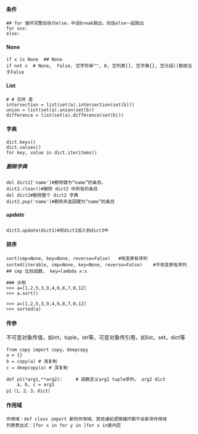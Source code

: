#### 条件

```
## for 循环完整后执行else，中途break跳出，则连else一起跳出
for xxx:
else:
```

#### None

```
if x is None  ## None
if not x  # None,  False, 空字符串"", 0, 空列表[], 空字典{}, 空元组()都相当于False
```

#### List

```
# # 交并 差
intersection = list(set(a).intersection(set(b)))
union = list(set(a).union(set(b))
difference = list(set(a).difference(set(b)))
```

#### 字典

```
dict.keys()
dict.values()
for key, value in dict.iteritems()
```

##### 删除字典

```
del dict2['name']#删除键为“name”的条目。
dict2.clear()#删除 dict2 中所有的条目
del dict2#删除整个 dict2 字典
dict2.pop('name')#删除并返回键为“name”的条目
```

##### update

```
dict3.update(dict1)#将dict1加入到dict3中
```

#### 排序

```
sort(cmp=None, key=None, reverse=False)   #改变原有序列
sorted(iterable, cmp=None, key=None, reverse=False)    #不改变原有序列
## cmp 比较函数， key=lambda x:x

### 示例
>>> a=[1,2,5,3,9,4,6,8,7,0,12]
>>> a.sort()

>>> a=[1,2,5,3,9,4,6,8,7,0,12]
>>> sorted(a)
```

#### 传参

不可变对象传值，如int，tuple，str等，可变对象传引用，如list，set，dict等

```
from copy import copy，deepcopy
a = {}
b = copy(a) # 浅复制
c = deepcopy(a) # 深复制

def p1(*arg1,**arg2):     # 函数定义arg1 tuple序列， arg2 dict
    a, b, c = arg1
p1（1，2，3，dict）
```

#### 作用域

```
作用域：def class import 新的作用域，其他诸如逻辑循环都不会新添作用域
列表表达式：[for x in for y in ]for x in是内层
```



